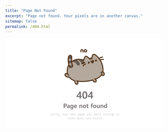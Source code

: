 ```yaml
---
title: "Page Not Found"
excerpt: "Page not found. Your pixels are in another canvas."
sitemap: false
permalink: /404.html
---
```


<p align = 'center'><img src = '/assets/images/404.png'></p>
